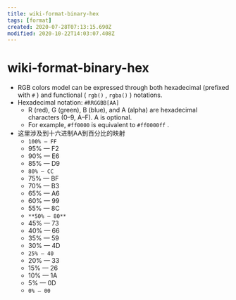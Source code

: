 ```yaml
---
title: wiki-format-binary-hex
tags: [format]
created: 2020-07-28T07:13:15.690Z
modified: 2020-10-22T14:03:07.408Z
---
```


# wiki-format-binary-hex

- RGB colors model can be expressed through both hexadecimal (prefixed with `#` ) and functional ( `rgb()` , `rgba()` ) notations.
- Hexadecimal notation: `#RRGGBB[AA]`
  - R (red), G (green), B (blue), and A (alpha) are hexadecimal characters (0–9, A–F). A is optional. 
  - For example, `#ff0000` is equivalent to `#ff0000ff` .
- 这里涉及到十六进制AA到百分比的映射
  - `100% — FF`
  - 95% — F2
  - 90% — E6
  - 85% — D9
  - `80% — CC`
  - 75% — BF
  - 70% — B3
  - 65% — A6
  - 60% — 99
  - 55% — 8C
  - `**50% — 80**`
  - 45% — 73
  - 40% — 66
  - 35% — 59
  - 30% — 4D
  - `25% — 40`
  - 20% — 33
  - 15% — 26
  - 10% — 1A
  - 5% — 0D
  - `0% — 00`
